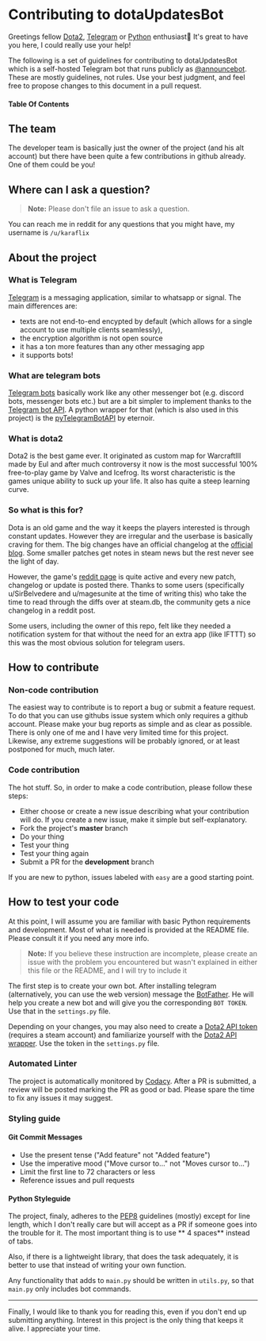 # Contributing to dotaUpdatesBot

Greetings fellow [Dota2](http://store.steampowered.com/app/570/Dota_2/), [Telegram](https://telegram.org/) or [Python](https://www.python.org/) enthusiast:tada:
It's great to have you here, I could really use your help!

The following is a set of guidelines for contributing to dotaUpdatesBot which is a self-hosted Telegram bot that runs publicly as [@announcebot](http://telegram.me/announcebot). These are mostly guidelines, not rules. Use your best judgment, and feel free to propose changes to this document in a pull request.

#### Table Of Contents

## The team

The developer team is basically just the owner of the project (and his alt account) but there have been quite a few contributions in github already. One of them could be you!

## Where can I ask a question?

> **Note:** Please don't file an issue to ask a question.

You can reach me in reddit for any questions that you might have, my username is `/u/karaflix`

## About the project

### What is Telegram

[Telegram](https://telegram.org/) is a messaging application, similar to whatsapp or signal. The main differences are:
* texts are not end-to-end encypted by default (which allows for a single account to use multiple clients seamlessly),  
* the encryption algorithm is not open source
* it has a ton more features than any other messaging app
* it supports bots!

### What are telegram bots

[Telegram bots](https://core.telegram.org/bots) basically work like any other messenger bot (e.g. discord bots, messenger bots etc.) but are a bit simpler to implement thanks to the [Telegram bot API](https://core.telegram.org/bots/api). A python wrapper for that (which is also used in this project) is the [pyTelegramBotAPI](https://github.com/eternnoir/pyTelegramBotAPI/) by eternoir.

### What is dota2

Dota2 is the best game ever. It originated as custom map for WarcraftIII made by Eul and after much controversy it now is the most successful 100% free-to-play game by Valve and Icefrog. Its worst characteristic is the games unique ability to suck up your life. It also has quite a steep learning curve.

### So what is this for?

Dota is an old game and the way it keeps the players interested is through constant updates. However they are irregular and the userbase is basically craving for them. The big changes have an official changelog at the [official blog](blog.dota2.com). Some smaller patches get notes in steam news but the rest never see the light of day. 

However, the game's [reddit page](https://www.reddit.com/r/DotA2/) is quite active and every new patch, changelog or update is posted there. Thanks to some users (specifically u/SirBelvedere and u/magesunite at the time of writing this) who take the time to read through the diffs over at steam.db, the community gets a nice changelog in a reddit post. 

Some users, including the owner of this repo, felt like they needed a notification system for that without the need for an extra app (like IFTTT) so this was the most obvious solution for telegram users.

## How to contribute

### Non-code contribution

The easiest way to contribute is to report a bug or submit a feature request. To do that you can use githubs issue system which only requires a github account.
Please make your bug reports as simple and as clear as possible. There is only one of me and I have very limited time for this project. 
Likewise, any extreme suggestions will be probably ignored, or at least postponed for much, much later.

### Code contribution

The hot stuff. So, in order to make a code contribution, please follow these steps:
* Either choose or create a new issue describing what your contribution will do. If you create a new issue, make it simple but self-explanatory. 
* Fork the project's **master** branch
* Do your thing
* Test your thing
* Test your thing again
* Submit a PR for the **development** branch

If you are new to python, issues labeled with `easy` are a good starting point.

## How to test your code

At this point, I will assume you are familiar with basic Python requirements and development. Most of what is needed is provided at the README file. Please consult it if you need any more info.

> **Note:** If you believe these instruction are incomplete, please create an issue with the problem you encountered but wasn't explained in either this file or the README, and I will try to include it

The first step is to create your own bot. After installing telegram (alternatively, you can use the web version) message the [BotFather](@BotFather). He will help you create a new bot and will give you the corresponding `BOT TOKEN`. Use that in the 
`settings.py` file. 

Depending on your changes, you may also need to create a [Dota2 API token](http://steamcommunity.com/dev/apikey) (requires a steam account) and familiarize yourself with the [Dota2 API wrapper](https://dota2api.readthedocs.io/en/latest/). Use the token in the `settings.py` file.

### Automated Linter

The project is automatically monitored by [Codacy](https://www.codacy.com/app/zachkont/dotaUpdatesBot/dashboard). After a PR is submitted, a review will be posted marking the PR as good or bad. Please spare the time to fix any issues it may suggest.

### Styling guide

#### Git Commit Messages

* Use the present tense ("Add feature" not "Added feature")
* Use the imperative mood ("Move cursor to..." not "Moves cursor to...")
* Limit the first line to 72 characters or less
* Reference issues and pull requests

#### Python Styleguide

The project, finaly, adheres to the [PEP8](https://www.python.org/dev/peps/pep-0008/) guidelines (mostly) except for line length, which I don't really care but will accept as a PR if someone goes into the trouble for it. The most important thing is to use ** 4 spaces** instead of tabs.

Also, if there is a lightweight library, that does the task adequately, it is better to use that instead of writing your own function.

Any functionality that adds to `main.py` should be written in `utils.py`, so that `main.py` only includes bot commands.

---

Finally, I would like to thank you for reading this, even if you don't end up submitting anything. Interest in this project is the only thing that keeps it alive. I appreciate your time.


